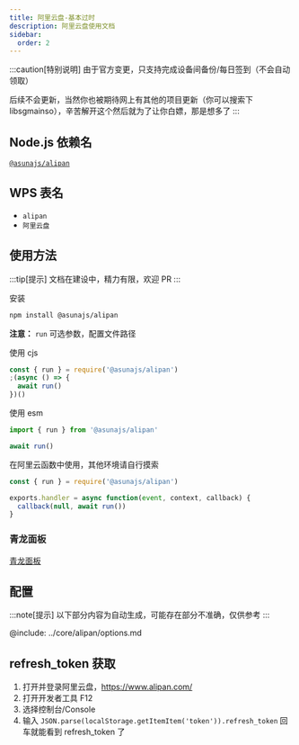 ```yaml
---
title: 阿里云盘-基本过时
description: 阿里云盘使用文档
sidebar:
  order: 2
---
```


:::caution[特别说明]
由于官方变更，只支持完成设备间备份/每日签到（不会自动领取）

后续不会更新，当然你也被期待网上有其他的项目更新（你可以搜索下 libsgmainso），辛苦解开这个然后就为了让你白嫖，那是想多了
:::

## Node.js 依赖名

[`@asunajs/alipan`](https://www.npmjs.com/package/@asunajs/alipan)

## WPS 表名

- `alipan`
- `阿里云盘`

## 使用方法

:::tip[提示]
文档在建设中，精力有限，欢迎 PR
:::

安装

```bash
npm install @asunajs/alipan
```

**注意：** `run` 可选参数，配置文件路径

使用 cjs

```js
const { run } = require('@asunajs/alipan')
;(async () => {
  await run()
})()
```

使用 esm

```js
import { run } from '@asunajs/alipan'

await run()
```

在阿里云函数中使用，其他环境请自行摸索

```js
const { run } = require('@asunajs/alipan')

exports.handler = async function(event, context, callback) {
  callback(null, await run())
}
```

### 青龙面板

[青龙面板](/guides/qinglong/)

## 配置

:::note[提示]
以下部分内容为自动生成，可能存在部分不准确，仅供参考
:::

@include: ../core/alipan/options.md

## refresh_token 获取

1. 打开并登录阿里云盘，https://www.alipan.com/
2. 打开开发者工具 F12
3. 选择控制台/Console
4. 输入 `JSON.parse(localStorage.getItemItem('token')).refresh_token` 回车就能看到 refresh_token 了
